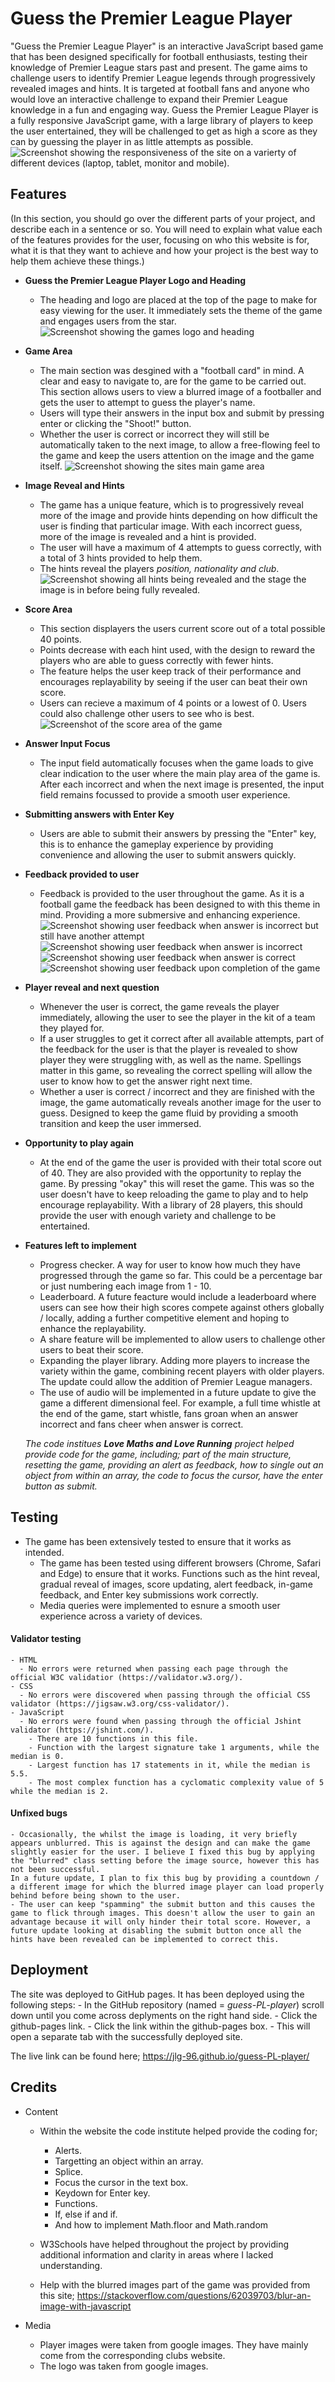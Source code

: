 # Guess the Premier League Player

"Guess the Premier League Player" is an interactive JavaScript based game that has been designed specifically for football enthusiasts, testing their knowledge of Premier League stars past and present. 
The game aims to challenge users to identify Premier League legends through progressively revealed images and hints. It is targeted at football fans and anyone who would love an interactive challenge to expand their Premier League knowledge in a fun and engaging way. 
Guess the Premier League Player is a fully responsive JavaScript game, with a large library of players to keep the user entertained, they will be challenged to get as high a score as they can by guessing the player in as little attempts as possible.
![Screenshot showing the responsiveness of the site on a varierty of different devices (laptop, tablet, monitor and mobile).](assets/screenshots/1.png)

## Features
(In this section, you should go over the different parts of your project, and describe each in a sentence or so. You will need to explain what value each of the features provides for the user, focusing on who this website is for, what it is that they want to achieve and how your project is the best way to help them achieve these things.)

- **Guess the Premier League Player Logo and Heading**
  - The heading and logo are placed at the top of the page to make for easy viewing for the user. It immediately sets the theme of the game and engages users from the star.
  ![Screenshot showing the games logo and heading](assets/screenshots/2.png)

- **Game Area** 
  - The main section was desgined with a "football card" in mind. A clear and easy to navigate to, are for the game to be carried out. This section allows users to view a blurred image of a footballer and gets the user to attempt to guess the player's name. 
  - Users will type their answers in the input box and submit by pressing enter or clicking the "Shoot!" button. 
  - Whether the user is correct or incorrect they will still be automatically taken to the next image, to allow a free-flowing feel to the game and keep the users attention on the image and the game itself. 
![Screenshot showing the sites main game area](assets/screenshots/3.png)


- **Image Reveal and Hints**
  - The game has a unique feature, which is to progressively reveal more of the image and provide hints depending on how difficult the user is finding that particular image. With each incorrect guess, more of the image is revealed and a hint is provided.
  - The user will have a maximum of 4 attempts to guess correctly, with a total of 3 hints provided to help them.
  - The hints reveal the players *position, nationality and club*.
![Screenshot showing all hints being revealed and the stage the image is in before being fully revealed.](assets/screenshots/4.png)


- **Score Area**
  - This section displayers the users current score out of a total possible 40 points. 
  - Points decrease with each hint used, with the design to reward the players who are able to guess correctly with fewer hints.
  - The feature helps the user keep track of their performance and encourages replayability by seeing if the user can beat their own score.
  - Users can recieve a maximum of 4 points or a lowest of 0. Users could also challenge other users to see who is best.
  ![Screenshot of the score area of the game](assets/screenshots/5.png)

- **Answer Input Focus**
  - The input field automatically focuses when the game loads to give clear indication to the user where the main play area of the game is. After each incorrect and when the next image is presented, the input field remains focussed to provide a smooth user experience.

- **Submitting answers with Enter Key**
  - Users are able to submit their answers by pressing the "Enter" key, this is to enhance the gameplay experience by providing convenience and allowing the user to submit answers quickly.

- **Feedback provided to user**
  - Feedback is provided to the user throughout the game. As it is a football game the feedback has been designed to with this theme in mind. Providing a more submersive and enhancing experience. 
  ![Screenshot showing user feedback when answer is incorrect but still have another attempt](assets/screenshots/6.png)
  ![Screenshot showing user feedback when answer is incorrect](assets/screenshots/7.png)
  ![Screenshot showing user feedback when answer is correct](assets/screenshots/8.png)
  ![Screenshot showing user feedback upon completion of the game](assets/screenshots/9.png)

- **Player reveal and next question**
  - Whenever the user is correct, the game reveals the player immediately, allowing the user to see the player in the kit of a team they played for.
  - If a user struggles to get it correct after all available attempts, part of the feedback for the user is that the player is revealed to show player they were struggling with, as well as the name. Spellings matter in this game, so revealing the correct spelling will allow the user to know how to get the answer right next time.
  - Whether a user is correct / incorrect and they are finished with the image, the game automatically reveals another image for the user to guess. Designed to keep the game fluid by providing a smooth transition and keep the user immersed. 

- **Opportunity to play again** 
  - At the end of the game the user is provided with their total score out of 40. They are also provided with the opportunity to replay the game. By pressing "okay" this will reset the game. This was so the user doesn't have to keep reloading the game to play and to help encourage replayability. With a library of 28 players, this should provide the user with enough variety and challenge to be entertained. 

- **Features left to implement**
  - Progress checker. A way for user to know how much they have progressed through the game so far. This could be a percentage bar or just numbering each image from 1 - 10. 
  - Leaderboard. A future feacture would include a leaderboard where users can see how their high scores compete against others globally / locally, adding a further competitive element and hoping to enhance the replayability. 
  - A share feature will be implemented to allow users to challenge other users to beat their score.
  - Expanding the player library. Adding more players to increase the variety within the game, combining recent players with older players. The update could allow the addition of Premier League managers. 
  - The use of audio will be implemented in a future update to give the game a different dimensional feel. For example, a full time whistle at the end of the game, start whistle, fans groan when an answer incorrect and fans cheer when answer is correct. 

  *The code institues **Love Maths and Love Running** project helped provide code for the game, including; part of the main structure, resetting the game, providing an alert as feedback, how to single out an object from within an array, the code to focus the cursor, have the enter button as submit.*

## Testing
  - The game has been extensively tested to ensure that it works as intended. 
    - The game has been tested using different browsers (Chrome, Safari and Edge) to ensure that it works. Functions such as the hint reveal, gradual reveal of images, score updating, alert feedback, in-game feedback, and Enter key submissions work correctly.
    - Media queries were implemented to esnure a smooth user experience across a variety of devices.

  #### Validator testing
    - HTML 
      - No errors were returned when passing each page through the official W3C validatior (https://validator.w3.org/).
    - CSS
      - No errors were discovered when passing through the official CSS validator (https://jigsaw.w3.org/css-validator/).
    - JavaScript 
      - No errors were found when passing through the official Jshint validator (https://jshint.com/).
        - There are 10 functions in this file. 
        - Function with the largest signature take 1 arguments, while the median is 0. 
        - Largest function has 17 statements in it, while the median is 5.5. 
        - The most complex function has a cyclomatic complexity value of 5 while the median is 2.
    
  #### Unfixed bugs
    - Occasionally, the whilst the image is loading, it very briefly appears unblurred. This is against the design and can make the game slightly easier for the user. I believe I fixed this bug by applying the "blurred" class setting before the image source, however this has not been successful. 
    In a future update, I plan to fix this bug by providing a countdown / a different image for which the blurred image player can load properly behind before being shown to the user. 
    - The user can keep "spamming" the submit button and this causes the game to flick through images. This doesn't allow the user to gain an advantage because it will only hinder their total score. However, a future update looking at disabling the submit button once all the hints have been revealed can be implemented to correct this. 

## Deployment
The site was deployed to GitHub pages. It has been deployed using the following steps:
    - In the GitHub repository (named = *guess-PL-player*) scroll down until you come across deplyments on the right hand side.
    - Click the github-pages link. 
    - Click the link within the github-pages box.
    - This will open a separate tab with the successfully deployed site. 

The live link can be found here; https://jlg-96.github.io/guess-PL-player/

## Credits 

  - Content
    - Within the website the code institute helped provide the coding for;
      - Alerts. 
      - Targetting an object within an array. 
      - Splice. 
      - Focus the cursor in the text box. 
      - Keydown for Enter key. 
      - Functions. 
      - If, else if and if.
      - And how to implement Math.floor and Math.random

    - W3Schools have helped throughout the project by providing additional information and clarity in areas where I lacked understanding. 

    - Help with the blurred images part of the game was provided from this site; https://stackoverflow.com/questions/62039703/blur-an-image-with-javascript

  - Media 
    - Player images were taken from google images. They have mainly come from the corresponding clubs website. 
    - The logo was taken from google images.

